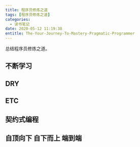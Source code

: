 ```yaml
---
title: 程序员修炼之道
tags: [程序员修炼之道]
categories:
  - 读书笔记
date: 2020-05-12 11:19:38
entitle: The-Your-Journey-To-Mastery-Pragmatic-Programmer
---
```


总结程序员修炼之道。

<!--more-->

## 不断学习

## DRY

## ETC

## 契约式编程


## 自顶向下 自下而上 端到端
